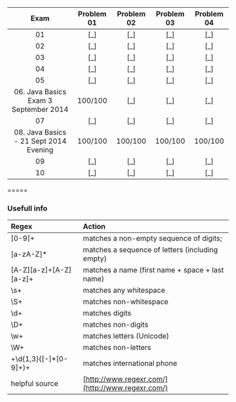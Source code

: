 |Exam|Problem 01|Problem 02|Problem 03|Problem 04|
|:--:|:--------:|:--------:|:--------:|:--------:|
|01|[_]|[_]|[_]|[_]|
|02|[_]|[_]|[_]|[_]|
|03|[_]|[_]|[_]|[_]|
|04|[_]|[_]|[_]|[_]|
|05|[_]|[_]|[_]|[_]|
|06. Java Basics Exam 3 September 2014|100/100|[_]|[_]|[_]|
|07|[_]|[_]|[_]|[_]|
|08. Java Basics - 21 Sept 2014 Evening|100/100|100/100|100/100|100/100|
|09|[_]|[_]|[_]|[_]|
|10|[_]|[_]|[_]|[_]|

=====

### Usefull info
|Regex|Action|
|:--|:---|
|[0-9]+ |matches a non-empty sequence of digits;|
|[a-zA-Z]* |matches a sequence of letters (including empty)|
|[A-Z][a-z]+[A-Z][a-z]+ |matches a name (first name + space + last name)|
|\s+ |matches any whitespace|
|\S+ |matches non-whitespace|
|\d+ |matches digits|
|\D+ |matches non-digits|
|\w+ |matches letters (Unicode)|
|\W+ |matches non-letters|
|\+\d{1,3}([-]*[0-9]+)+ |matches international phone|
|helpful source|[http://www.regexr.com/](http://www.regexr.com/)|

